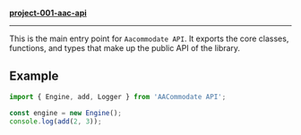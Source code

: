 [**project-001-aac-api**](../README.md)

***

This is the main entry point for `Aacommodate API`.
It exports the core classes, functions, and types that
make up the public API of the library.

## Example

```ts
import { Engine, add, Logger } from 'AACommodate API';

const engine = new Engine();
console.log(add(2, 3));
```
